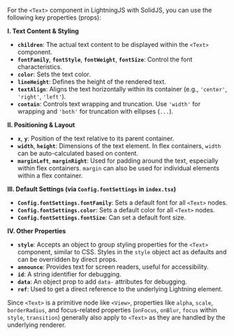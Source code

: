 For the `<Text>` component in LightningJS with SolidJS, you can use the following key properties (props):

**I. Text Content & Styling**

- **`children`**: The actual text content to be displayed within the `<Text>` component.
- **`fontFamily`**, **`fontStyle`**, **`fontWeight`**, **`fontSize`**: Control the font characteristics.
- **`color`**: Sets the text color.
- **`lineHeight`**: Defines the height of the rendered text.
- **`textAlign`**: Aligns the text horizontally within its container (e.g., `'center'`, `'right'`, `'left'`).
- **`contain`**: Controls text wrapping and truncation. Use `'width'` for wrapping and `'both'` for truncation with ellipses (`...`).

**II. Positioning & Layout**

- **`x`**, **`y`**: Position of the text relative to its parent container.
- **`width`**, **`height`**: Dimensions of the text element. In flex containers, `width` can be auto-calculated based on content.
- **`marginLeft`**, **`marginRight`**: Used for padding around the text, especially within flex containers. `margin` can also be used for individual elements within a flex container.

**III. Default Settings (via `Config.fontSettings` in `index.tsx`)**

- **`Config.fontSettings.fontFamily`**: Sets a default font for all `<Text>` nodes.
- **`Config.fontSettings.color`**: Sets a default color for all `<Text>` nodes.
- **`Config.fontSettings.fontSize`**: Can set a default font size.

**IV. Other Properties**

- **`style`**: Accepts an object to group styling properties for the `<Text>` component, similar to CSS. Styles in the `style` object act as defaults and can be overridden by direct props.
- **`announce`**: Provides text for screen readers, useful for accessibility.
- **`id`**: A string identifier for debugging.
- **`data`**: An object prop to add `data-` attributes for debugging.
- **`ref`**: Used to get a direct reference to the underlying Lightning element.

Since `<Text>` is a primitive node like `<View>`, properties like `alpha`, `scale`, `borderRadius`, and focus-related properties (`onFocus`, `onBlur`, `focus` within `style`, `transition`) generally also apply to `<Text>` as they are handled by the underlying renderer.
